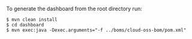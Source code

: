 To generate the dashboard from the root directory run:

```
$ mvn clean install
$ cd dashboard
$ mvn exec:java -Dexec.arguments="-f ../boms/cloud-oss-bom/pom.xml"
```
